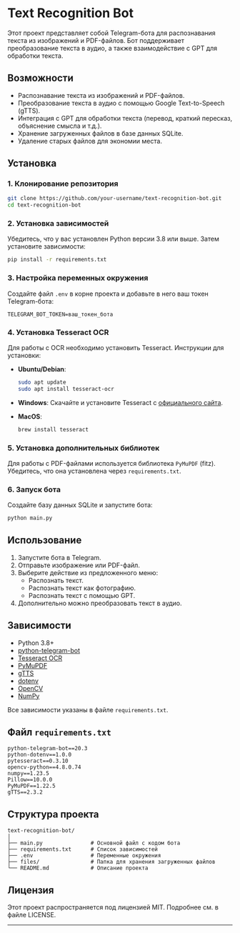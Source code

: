# Text Recognition Bot

Этот проект представляет собой Telegram-бота для распознавания текста из изображений и PDF-файлов. Бот поддерживает преобразование текста в аудио, а также взаимодействие с GPT для обработки текста.

## Возможности

- Распознавание текста из изображений и PDF-файлов.
- Преобразование текста в аудио с помощью Google Text-to-Speech (gTTS).
- Интеграция с GPT для обработки текста (перевод, краткий пересказ, объяснение смысла и т.д.).
- Хранение загруженных файлов в базе данных SQLite.
- Удаление старых файлов для экономии места.

## Установка

### 1. Клонирование репозитория

```bash
git clone https://github.com/your-username/text-recognition-bot.git
cd text-recognition-bot
```

### 2. Установка зависимостей

Убедитесь, что у вас установлен Python версии 3.8 или выше. Затем установите зависимости:

```bash
pip install -r requirements.txt
```

### 3. Настройка переменных окружения

Создайте файл `.env` в корне проекта и добавьте в него ваш токен Telegram-бота:

```
TELEGRAM_BOT_TOKEN=ваш_токен_бота
```

### 4. Установка Tesseract OCR

Для работы с OCR необходимо установить Tesseract. Инструкции для установки:

- **Ubuntu/Debian**:
  ```bash
  sudo apt update
  sudo apt install tesseract-ocr
  ```
- **Windows**:
  Скачайте и установите Tesseract с [официального сайта](https://github.com/tesseract-ocr/tesseract).

- **MacOS**:
  ```bash
  brew install tesseract
  ```

### 5. Установка дополнительных библиотек

Для работы с PDF-файлами используется библиотека `PyMuPDF` (fitz). Убедитесь, что она установлена через `requirements.txt`.

### 6. Запуск бота

Создайте базу данных SQLite и запустите бота:

```bash
python main.py
```

## Использование

1. Запустите бота в Telegram.
2. Отправьте изображение или PDF-файл.
3. Выберите действие из предложенного меню:
   - Распознать текст.
   - Распознать текст как фотографию.
   - Распознать текст с помощью GPT.
4. Дополнительно можно преобразовать текст в аудио.

## Зависимости

- Python 3.8+
- [python-telegram-bot](https://python-telegram-bot.org/)
- [Tesseract OCR](https://github.com/tesseract-ocr/tesseract)
- [PyMuPDF](https://pymupdf.readthedocs.io/)
- [gTTS](https://gtts.readthedocs.io/)
- [dotenv](https://pypi.org/project/python-dotenv/)
- [OpenCV](https://opencv.org/)
- [NumPy](https://numpy.org/)

Все зависимости указаны в файле `requirements.txt`.

## Файл `requirements.txt`

```plaintext
python-telegram-bot==20.3
python-dotenv==1.0.0
pytesseract==0.3.10
opencv-python==4.8.0.74
numpy==1.23.5
Pillow==10.0.0
PyMuPDF==1.22.5
gTTS==2.3.2
```

## Структура проекта

```
text-recognition-bot/
│
├── main.py               # Основной файл с кодом бота
├── requirements.txt      # Список зависимостей
├── .env                  # Переменные окружения
├── files/                # Папка для хранения загруженных файлов
└── README.md             # Описание проекта
```

## Лицензия

Этот проект распространяется под лицензией MIT. Подробнее см. в файле LICENSE.

---
